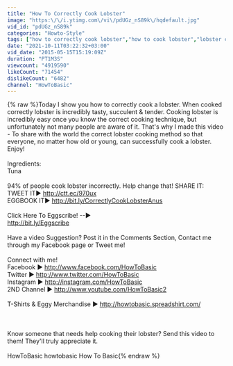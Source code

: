 ```yaml
---
title: "How To Correctly Cook Lobster"
image: "https:\/\/i.ytimg.com\/vi\/pdUGz_nS89k\/hqdefault.jpg"
vid_id: "pdUGz_nS89k"
categories: "Howto-Style"
tags: ["how to correctly cook lobster","how to cook lobster","lobster cooking tips"]
date: "2021-10-11T03:22:32+03:00"
vid_date: "2015-05-15T15:19:09Z"
duration: "PT1M3S"
viewcount: "4919590"
likeCount: "71454"
dislikeCount: "6482"
channel: "HowToBasic"
---
```

{% raw %}Today I show you how to correctly cook a lobster. When cooked correctly lobster is incredibly tasty, succulent &amp; tender. Cooking lobster is incredibly easy once you know the correct cooking technique, but unfortunately not many people are aware of it. That's why I made this video - To share with the world the correct lobster cooking method so that everyone, no matter how old or young, can successfully cook a lobster. Enjoy!<br /><br />Ingredients:<br />Tuna<br /><br />94% of people cook lobster incorrectly. Help change that! SHARE IT:<br />TWEET IT► <a rel="nofollow" target="blank" href="http://ctt.ec/970ux">http://ctt.ec/970ux</a> <br />EGGBOOK IT► <a rel="nofollow" target="blank" href="http://bit.ly/CorrectlyCookLobsterAnus">http://bit.ly/CorrectlyCookLobsterAnus</a> <br /><br />Click Here To Eggscribe! --►<br /><a rel="nofollow" target="blank" href="http://bit.ly/Eggscribe">http://bit.ly/Eggscribe</a> <br /><br />Have a video Suggestion? Post it in the Comments Section, Contact me through my Facebook page or Tweet me!<br /><br />Connect with me!<br />Facebook ► <a rel="nofollow" target="blank" href="http://www.facebook.com/HowToBasic">http://www.facebook.com/HowToBasic</a><br />Twitter ► <a rel="nofollow" target="blank" href="http://www.twitter.com/HowToBasic">http://www.twitter.com/HowToBasic</a><br />Instagram ► <a rel="nofollow" target="blank" href="http://instagram.com/HowToBasic">http://instagram.com/HowToBasic</a><br />2ND Channel ► <a rel="nofollow" target="blank" href="http://www.youtube.com/HowToBasic2">http://www.youtube.com/HowToBasic2</a><br /> <br />T-Shirts &amp; Eggy Merchandise ► <a rel="nofollow" target="blank" href="http://howtobasic.spreadshirt.com/">http://howtobasic.spreadshirt.com/</a><br /><br /><br /><br />Know someone that needs help cooking their lobster? Send this video to them! They'll truly appreciate it.<br /><br />HowToBasic howtobasic How To Basic{% endraw %}
